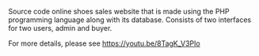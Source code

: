 Source code online shoes sales website that is made using the PHP programming language along with its database. Consists of two interfaces for two users, admin and buyer.



For more details, please see https://youtu.be/8TagK_V3PIo 
